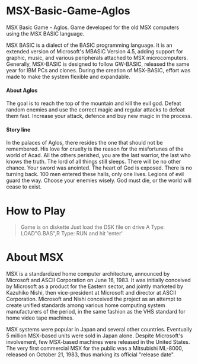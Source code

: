 # MSX-Basic-Game-Aglos
MSX Basic Game - Aglos. Game developed for the old MSX computers using the MSX BASIC language. 

MSX BASIC is a dialect of the BASIC programming language. It is an extended version of Microsoft's MBASIC Version 4.5, adding support for graphic, music, and various peripherals attached to MSX microcomputers. Generally, MSX-BASIC is designed to follow GW-BASIC, released the same year for IBM PCs and clones. During the creation of MSX-BASIC, effort was made to make the system flexible and expandable.

#### About Aglos
The goal is to reach the top of the mountain and kill the evil god. Defeat random enemies and use the correct magic and regular attacks to defeat them fast. Increase your attack, defence and buy new magic in the process.

#### Story line
In the palaces of Aglos, there resides the one that should not be remembered. His love for cruelty is the reason for the misfortunes of the world of Acad. All the others perished, you are the last warrior, the last who knows the truth. The lord of all things still sleeps. There will be no other chance. Your sword was anointed. The heart of God is exposed. There is no turning back. 100 men entered these halls, only one lives. Legions of evil guard the way. Choose your enemies wisely. God must die, or the world will cease to exist.

# How to Play
> Game is on diskette
> Just load the DSK file on drive A
> Type: LOAD"G.BAS",R
> Type: RUN and hit 'enter'

# About MSX
MSX is a standardized home computer architecture, announced by Microsoft and ASCII Corporation on June 16, 1983. It was initially conceived by Microsoft as a product for the Eastern sector, and jointly marketed by Kazuhiko Nishi, then vice-president at Microsoft and director at ASCII Corporation. Microsoft and Nishi conceived the project as an attempt to create unified standards among various home computing system manufacturers of the period, in the same fashion as the VHS standard for home video tape machines.

MSX systems were popular in Japan and several other countries. Eventually 5 million MSX-based units were sold in Japan alone. Despite Microsoft's involvement, few MSX-based machines were released in the United States. The very first commercial MSX for the public was a Mitsubishi ML-8000, released on October 21, 1983, thus marking its official "release date".
